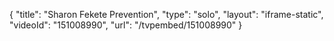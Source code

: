 {
    "title": "Sharon Fekete Prevention",
    "type": "solo",
    "layout": "iframe-static",
    "videoId": "151008990",
    "url": "\/tvpembed\/151008990"
}
